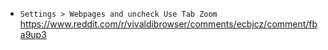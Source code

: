 - `Settings > Webpages and uncheck Use Tab Zoom` https://www.reddit.com/r/vivaldibrowser/comments/ecbjcz/comment/fba9up3
